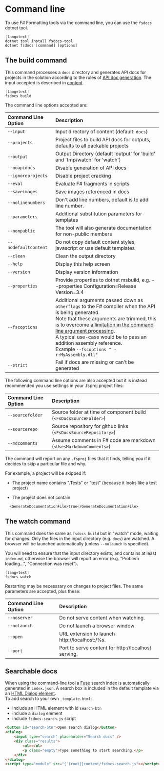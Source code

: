 ﻿---
category: Documentation
categoryindex: 1
index: 1
---
# Command line

To use F# Formatting tools via the command line, you can use the `fsdocs` dotnet tool.

    [lang=text]
    dotnet tool install fsdocs-tool
    dotnet fsdocs [command] [options]

## The build command

This command processes a `docs` directory and generates API docs for projects in the solution according to the
rules of [API doc generation](apidocs.html). The input accepted is described in [content](content.html).

    [lang=text]
    fsdocs build

The command line options accepted are:

| Command Line Option  | Description                                                                                                                                                                                                                                                                                                                                                                                                     |
|:---------------------|:----------------------------------------------------------------------------------------------------------------------------------------------------------------------------------------------------------------------------------------------------------------------------------------------------------------------------------------------------------------------------------------------------------------|
| `--input`            | Input directory of content (default: `docs`)                                                                                                                                                                                                                                                                                                                                                                    |
| `--projects`         | Project files to build API docs for outputs, defaults to all packable projects                                                                                                                                                                                                                                                                                                                                  |
| `--output`           | Output Directory (default 'output' for 'build' and 'tmp/watch' for 'watch')                                                                                                                                                                                                                                                                                                                                     |
| `--noapidocs`        | Disable generation of API docs                                                                                                                                                                                                                                                                                                                                                                                  |
| `--ignoreprojects`   | Disable project cracking                                                                                                                                                                                                                                                                                                                                                                                        |
| `--eval`             | Evaluate F# fragments in scripts                                                                                                                                                                                                                                                                                                                                                                                |
| `--saveimages`       | Save images referenced in docs                                                                                                                                                                                                                                                                                                                                                                                  |
| `--nolinenumbers`    | Don't add line numbers, default is to add line number.                                                                                                                                                                                                                                                                                                                                                          |
| `--parameters`       | Additional substitution parameters for templates                                                                                                                                                                                                                                                                                                                                                                |
| `--nonpublic`        | The tool will also generate documentation for non-public members                                                                                                                                                                                                                                                                                                                                                |
| `--nodefaultcontent` | Do not copy default content styles, javascript or use default templates                                                                                                                                                                                                                                                                                                                                         |
| `--clean`            | Clean the output directory                                                                                                                                                                                                                                                                                                                                                                                      |
| `--help`             | Display this help screen                                                                                                                                                                                                                                                                                                                                                                                        |
| `--version`          | Display version information                                                                                                                                                                                                                                                                                                                                                                                     |
| `--properties`       | Provide properties to dotnet msbuild, e.g. --properties Configuration=Release Version=3.4                                                                                                                                                                                                                                                                                                                       |
| `--fscoptions`       | Additional arguments passed down as `otherflags` to the F# compiler when the API is being generated.<br/>Note that these arguments are trimmed, this is to overcome [a limitation in the command line argument processing](https://github.com/commandlineparser/commandline/issues/58).<br/>A typical use-case would be to pass an addition assembly reference.<br/>Example `--fscoptions " -r:MyAssembly.dll"` |
| `--strict`           | Fail if docs are missing or can't be generated                                                                                                                                                                                                                                                                                                                                                                  |

The following command line options are also accepted but it is instead recommended you use
settings in your .fsproj project files:

| Command Line Option                 |  Description    |
|:-----------------------|:-----------------------------------------|
| `--sourcefolder`       |       Source folder at time of component build (`<FsDocsSourceFolder>`) |
| `--sourcerepo`         |       Source repository for github links (`<FsDocsSourceRepository>`) |
| `--mdcomments`           |     Assume comments in F# code are markdown (`<UsesMarkdownComments>`) |

The command will report on any `.fsproj` files that it finds, telling you if it decides to skip a particular file and why.

For example, a project will be skipped if:

* The project name contains ".Tests" or "test" (because it looks like a test project)

* The project does not contain
```
  <GenerateDocumentationFile>true</GenerateDocumentationFile>
```

## The watch command

This command does the same as `fsdocs build` but in "watch" mode, waiting for changes. Only the files in the input
directory (e.g. `docs`) are watched. A browser will be launched automatically (unless `--nolaunch` is specified).

You will need to ensure that the input directory exists, and contains at least `index.md`, otherwise the browser will
report an error (e.g. "Problem loading...", "Connection was reset").

    [lang=text]
    fsdocs watch

 Restarting may be necesssary on changes to project files. The same parameters are accepted, plus these:

| Command Line Option                 |  Description    |
|:-----------------------|:-----------------------------------------|
| `--noserver`     |   Do not serve content when watching.  |
| `--nolaunch`     |   Do not launch a browser window. |
| `--open`     |   URL extension to launch http://localhost:<port>/%s. |
| `--port`     |   Port to serve content for http://localhost serving. |



## Searchable docs

When using the command-line tool a [Fuse](https://www.fusejs.io/) search index is automatically generated in `index.json`. 
A search box is included in the default template via an [HTML Dialog element](https://developer.mozilla.org/docs/Web/HTML/Element/dialog).  
To add search to your own `_template.html`:

- include an HTML element with id `search-btn`
- include a `dialog` element
- include `fsdocs-search.js` script

```html
<button id="search-btn">Open search dialog</button>
<dialog>
    <input type="search" placeholder="Search docs" />
    <div class="results">
        <ul></ul>
        <p class="empty">Type something to start searching.</p>
    </div>
</dialog>
<script type="module" src="{`{root}}content/fsdocs-search.js"></script>
```

